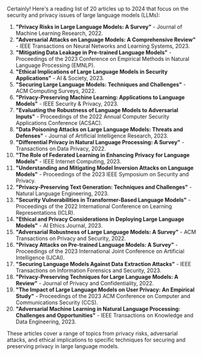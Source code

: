 Certainly! Here's a reading list of 20 articles up to 2024 that focus on the security and privacy issues of large language models (LLMs):

1. **"Privacy Risks in Large Language Models: A Survey"** - Journal of Machine Learning Research, 2022.
2. **"Adversarial Attacks on Language Models: A Comprehensive Review"** - IEEE Transactions on Neural Networks and Learning Systems, 2023.
3. **"Mitigating Data Leakage in Pre-trained Language Models"** - Proceedings of the 2023 Conference on Empirical Methods in Natural Language Processing (EMNLP).
4. **"Ethical Implications of Large Language Models in Security Applications"** - AI & Society, 2023.
5. **"Securing Large Language Models: Techniques and Challenges"** - ACM Computing Surveys, 2022.
6. **"Privacy-Preserving Machine Learning: Applications to Language Models"** - IEEE Security & Privacy, 2023.
7. **"Evaluating the Robustness of Language Models to Adversarial Inputs"** - Proceedings of the 2022 Annual Computer Security Applications Conference (ACSAC).
8. **"Data Poisoning Attacks on Large Language Models: Threats and Defenses"** - Journal of Artificial Intelligence Research, 2023.
9. **"Differential Privacy in Natural Language Processing: A Survey"** - Transactions on Data Privacy, 2022.
10. **"The Role of Federated Learning in Enhancing Privacy for Language Models"** - IEEE Internet Computing, 2023.
11. **"Understanding and Mitigating Model Inversion Attacks on Language Models"** - Proceedings of the 2023 IEEE Symposium on Security and Privacy.
12. **"Privacy-Preserving Text Generation: Techniques and Challenges"** - Natural Language Engineering, 2023.
13. **"Security Vulnerabilities in Transformer-Based Language Models"** - Proceedings of the 2022 International Conference on Learning Representations (ICLR).
14. **"Ethical and Privacy Considerations in Deploying Large Language Models"** - AI Ethics Journal, 2023.
15. **"Adversarial Robustness of Large Language Models: A Survey"** - ACM Transactions on Privacy and Security, 2022.
16. **"Privacy Attacks on Pre-trained Language Models: A Survey"** - Proceedings of the 2023 International Joint Conference on Artificial Intelligence (IJCAI).
17. **"Securing Language Models Against Data Extraction Attacks"** - IEEE Transactions on Information Forensics and Security, 2023.
18. **"Privacy-Preserving Techniques for Large Language Models: A Review"** - Journal of Privacy and Confidentiality, 2022.
19. **"The Impact of Large Language Models on User Privacy: An Empirical Study"** - Proceedings of the 2023 ACM Conference on Computer and Communications Security (CCS).
20. **"Adversarial Machine Learning in Natural Language Processing: Challenges and Opportunities"** - IEEE Transactions on Knowledge and Data Engineering, 2023.

These articles cover a range of topics from privacy risks, adversarial attacks, and ethical implications to specific techniques for securing and preserving privacy in large language models.